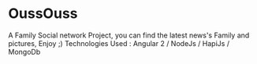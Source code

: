 # OussOuss
A Family Social network Project, you can find the latest news's Family and pictures, Enjoy ;)
Technologies Used : Angular 2 / NodeJs / HapiJs / MongoDb
